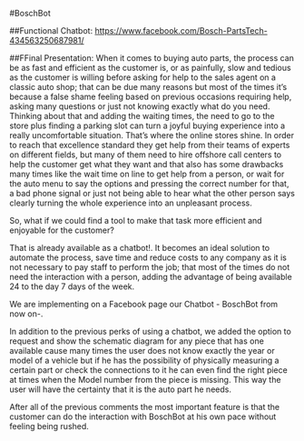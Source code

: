 #BoschBot

##Functional Chatbot:
https://www.facebook.com/Bosch-PartsTech-434563250687981/

##FFinal Presentation:
When it comes to buying auto parts, the process can be as fast and efficient as the customer is, or as painfully, slow and tedious as the customer is willing before asking for help to the sales agent on a classic auto shop; that can be due many reasons but most of the times it’s because a false shame feeling based on previous occasions requiring help, asking many questions or just not knowing exactly what do you need. Thinking about that and adding the waiting times, the need to go to the store plus finding a parking slot can turn a joyful buying experience into a really uncomfortable situation. That’s where the online stores shine. In order to reach that excellence standard they get help from their teams of experts on different fields, but many of them need to hire offshore call centers to help the customer get what they want and that also has some drawbacks many times like the wait time on line to get help from a person, or wait for the auto menu to say the options and pressing the correct number for that, a bad phone signal or just not being able to hear what the other person says clearly turning the whole experience into an unpleasant process.

So, what if we could find a tool to make that task more efficient and enjoyable for the customer? 

That is already available as a chatbot!. It becomes an ideal solution to automate the process, save time and reduce costs to any company as it is not necessary to pay staff to perform the job; that most of the times do not need the interaction with a person, adding the advantage of being available 24 to the day 7 days of the week.

We are implementing on a Facebook page our Chatbot - BoschBot from now on-.

In addition to the previous perks of using a chatbot, we added the option to request and show the schematic diagram for any piece that has one available cause many times the user does not know exactly the year or model of a vehicle but if he has the possibility of physically measuring a certain part or check the connections to it he can even find the right piece at times when the Model number from the piece is missing. This way the user will have the certainty that it is the auto part he needs. 

After all of the previous comments the most important feature is that the customer can do the interaction with BoschBot at his own pace without feeling being rushed.